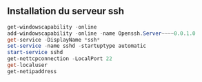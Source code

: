 ## Installation du serveur ssh
```Powershell
get-windowscapability -online
add-windowscapability -online -name Openssh.Server~~~~0.0.1.0
get-service -DisplayName *ssh*
set-service -name sshd -startuptype automatic
start-service sshd
get-nettcpconnection -LocalPort 22
get-localuser
get-netipaddress
```


